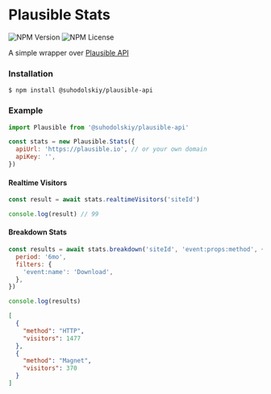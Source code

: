 # Plausible Stats

![NPM Version](https://img.shields.io/npm/v/%40suhodolskiy%2Fplausible-api?color=%23cb0000) ![NPM License](https://img.shields.io/npm/l/%40suhodolskiy%2Fplausible-api)

A simple wrapper over [Plausible API ](https://plausible.io/docs/stats-api)

### Installation

```
$ npm install @suhodolskiy/plausible-api
```

### Example

```js
import Plausible from '@suhodolskiy/plausible-api'

const stats = new Plausible.Stats({
  apiUrl: 'https://plausible.io', // or your own domain
  apiKey: '',
})
```

#### Realtime Visitors

```js
const result = await stats.realtimeVisitors('siteId')

console.log(result) // 99
```

#### Breakdown Stats

```js
const results = await stats.breakdown('siteId', 'event:props:method', {
  period: '6mo',
  filters: {
    'event:name': 'Download',
  },
})

console.log(results)
```

```json
[
  {
    "method": "HTTP",
    "visitors": 1477
  },
  {
    "method": "Magnet",
    "visitors": 370
  }
]
```
